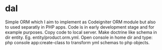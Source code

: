 # dal

Simple ORM which I aim to implement as Codeigniter ORM module but also to used separatly in PHP apps. 
Code is in early development stage and for example purposes. Copy code to local server. Make doctrine like schema in dir entity. 
Eg. entity/product.orm.yml. 
Open console in home dir and type: php console app:create-class to transform yml schemas to php objects.
